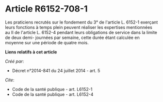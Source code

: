 # Article R6152-708-1

Les praticiens recrutés sur le fondement du 3° de l'article L. 6152-1 exerçant leurs fonctions à temps plein peuvent réaliser
les expertises mentionnées au II de l'article L. 6152-4 pendant leurs obligations de service dans la limite de deux demi-
journées par semaine, cette durée étant calculée en moyenne sur une période de quatre mois.

**Liens relatifs à cet article**

_Créé par_:

  - Décret n°2014-841 du 24 juillet 2014 - art. 5

_Cite_:

  - Code de la santé publique - art. L6152-1
  - Code de la santé publique - art. L6152-4
